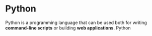 # Python

Python is a programming language that can be used both for writing **command-line scripts** or building **web applications**.
Python
